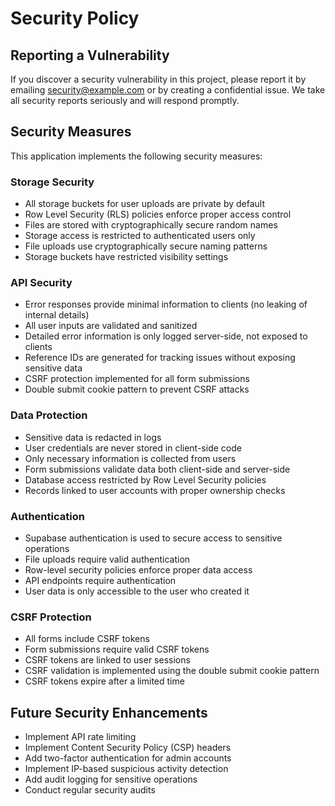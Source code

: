 # Security Policy

## Reporting a Vulnerability

If you discover a security vulnerability in this project, please report it by emailing security@example.com or by creating a confidential issue. We take all security reports seriously and will respond promptly.

## Security Measures

This application implements the following security measures:

### Storage Security

- All storage buckets for user uploads are private by default
- Row Level Security (RLS) policies enforce proper access control
- Files are stored with cryptographically secure random names
- Storage access is restricted to authenticated users only
- File uploads use cryptographically secure naming patterns
- Storage buckets have restricted visibility settings

### API Security

- Error responses provide minimal information to clients (no leaking of internal details)
- All user inputs are validated and sanitized
- Detailed error information is only logged server-side, not exposed to clients
- Reference IDs are generated for tracking issues without exposing sensitive data
- CSRF protection implemented for all form submissions
- Double submit cookie pattern to prevent CSRF attacks

### Data Protection

- Sensitive data is redacted in logs
- User credentials are never stored in client-side code
- Only necessary information is collected from users
- Form submissions validate data both client-side and server-side
- Database access restricted by Row Level Security policies
- Records linked to user accounts with proper ownership checks

### Authentication

- Supabase authentication is used to secure access to sensitive operations
- File uploads require valid authentication
- Row-level security policies enforce proper data access
- API endpoints require authentication
- User data is only accessible to the user who created it

### CSRF Protection

- All forms include CSRF tokens
- Form submissions require valid CSRF tokens
- CSRF tokens are linked to user sessions
- CSRF validation is implemented using the double submit cookie pattern
- CSRF tokens expire after a limited time

## Future Security Enhancements

- Implement API rate limiting
- Implement Content Security Policy (CSP) headers
- Add two-factor authentication for admin accounts
- Implement IP-based suspicious activity detection
- Add audit logging for sensitive operations
- Conduct regular security audits
